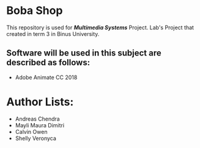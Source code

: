 # Boba Shop

This repository is used for ***Multimedia Systems*** Project. Lab's Project that created in term 3 in Binus University.

## Software will be used in this subject are described as follows:
- Adobe Animate CC 2018

# Author Lists:

- Andreas Chendra
- Mayli Maura Dimitri
- Calvin Owen
- Shelly Veronyca
